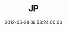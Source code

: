 ---
title: "JP"
date: 2012-05-28 06:53:24 00:00
permalink: /clicking
twitter: ""
likes: [662]
id: 711
gravatar: "http://www.gravatar.com/avatar/de14cb06e77794af03412c24d0afdd13"
---